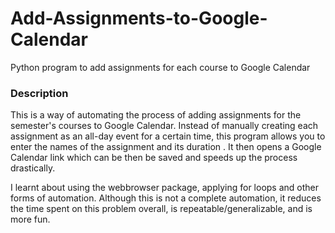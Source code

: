 # Add-Assignments-to-Google-Calendar
Python program to add assignments for each course to Google Calendar

### Description
This is a way of automating the process of adding assignments for the semester's courses to Google Calendar. 
Instead of manually creating each assignment as an all-day event for a certain time, this program allows you to enter the names of the
assignment and its duration . It then opens a Google Calendar link which can be then be saved and speeds up the process drastically. 

I learnt about using the webbrowser package, applying for loops and other forms of automation. Although this is not a complete automation, it reduces the time spent on this problem overall, is repeatable/generalizable, and is more fun. 
